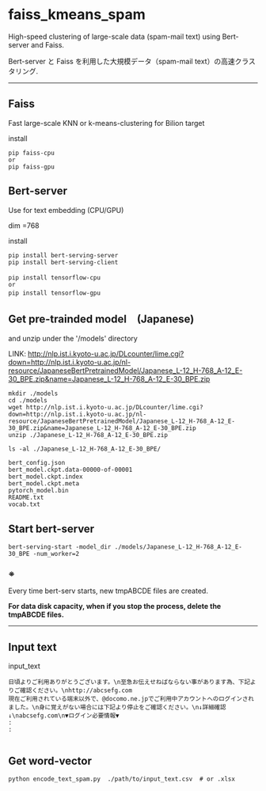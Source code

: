 # faiss_kmeans_spam

High-speed clustering of large-scale data (spam-mail text) using Bert-server and Faiss.

Bert-server と Faiss を利用した大規模データ（spam-mail text）の高速クラスタリング.

----

## Faiss

Fast large-scale KNN or k-means-clustering for Bilion target

install
```
pip faiss-cpu
or
pip faiss-gpu

```

## Bert-server

Use for text embedding (CPU/GPU)

dim =768


install
```
pip install bert-serving-server
pip install bert-serving-client

pip install tensorflow-cpu 　
or 
pip install tensorflow-gpu 　

```

## Get pre-trainded model　(Japanese) 

and unzip under the '/models' directory


LINK:
http://nlp.ist.i.kyoto-u.ac.jp/DLcounter/lime.cgi?down=http://nlp.ist.i.kyoto-u.ac.jp/nl-resource/JapaneseBertPretrainedModel/Japanese_L-12_H-768_A-12_E-30_BPE.zip&name=Japanese_L-12_H-768_A-12_E-30_BPE.zip

```
mkdir ./models
cd ./models
wget http://nlp.ist.i.kyoto-u.ac.jp/DLcounter/lime.cgi?down=http://nlp.ist.i.kyoto-u.ac.jp/nl-resource/JapaneseBertPretrainedModel/Japanese_L-12_H-768_A-12_E-30_BPE.zip&name=Japanese_L-12_H-768_A-12_E-30_BPE.zip
unzip ./Japanese_L-12_H-768_A-12_E-30_BPE.zip

ls -al ./Japanese_L-12_H-768_A-12_E-30_BPE/

bert_config.json
bert_model.ckpt.data-00000-of-00001
bert_model.ckpt.index
bert_model.ckpt.meta
pytorch_model.bin
README.txt
vocab.txt

```

## Start bert-server

```
bert-serving-start -model_dir ./models/Japanese_L-12_H-768_A-12_E-30_BPE -num_worker=2
```

### ※
Every time bert-serv starts, new tmpABCDE files are created. 

<b>For data disk capacity, when if you stop the process, delete the tmpABCDE files.</b> 

----


## Input text

input_text
```
日頃よりご利用ありがとうございます。\n至急お伝えせねばならない事があります為、下記よりご確認ください。\nhttp://abcsefg.com
現在ご利用されている端末以外で、@docomo.ne.jpでご利用中アカウントへのログインされました。\n身に覚えがない場合には下記より停止をご確認ください。\n↓詳細確認↓\nabcsefg.com\n▼ログイン必要情報▼
:
:


````
## Get word-vector
```
python encode_text_spam.py  ./path/to/input_text.csv  # or .xlsx
```


